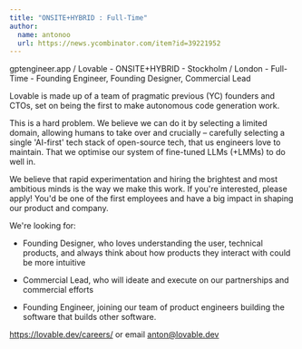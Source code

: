 ```yaml
---
title: "ONSITE+HYBRID : Full-Time"
author:
  name: antonoo
  url: https://news.ycombinator.com/item?id=39221952
---
```

gptengineer.app &#x2F; Lovable - ONSITE+HYBRID - Stockholm &#x2F; London - Full-Time - Founding Engineer, Founding Designer, Commercial Lead

Lovable is made up of a team of pragmatic previous (YC) founders and CTOs, set on being the first to make autonomous code generation work.

This is a hard problem. We believe we can do it by selecting a limited domain, allowing humans to take over and crucially – carefully selecting a single &#x27;AI-first&#x27; tech stack of open-source tech, that us engineers love to maintain. That we optimise our system of fine-tuned LLMs (+LMMs) to do well in.

We believe that rapid experimentation and hiring the brightest and most ambitious minds is the way we make this work. If you&#x27;re interested, please apply! You&#x27;d be one of the first employees and have a big impact in shaping our product and company.

We&#x27;re looking for:

- Founding Designer, who loves understanding the user, technical products, and always think about how products they interact with could be more intuitive

- Commercial Lead, who will ideate and execute on our partnerships and commercial efforts

- Founding Engineer, joining our team of product engineers building the software that builds other software.

<a href="https:&#x2F;&#x2F;lovable.dev&#x2F;careers&#x2F;" rel="nofollow">https:&#x2F;&#x2F;lovable.dev&#x2F;careers&#x2F;</a> or email anton@lovable.dev
